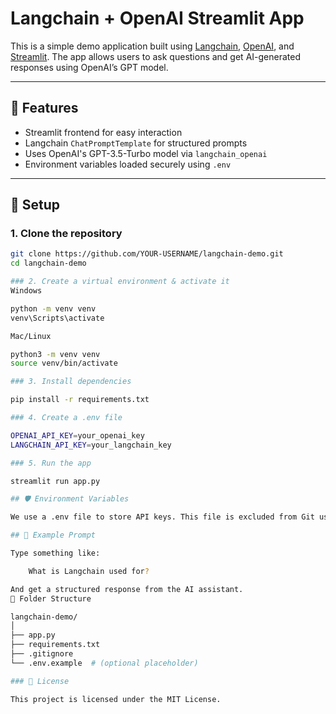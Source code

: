 # Langchain + OpenAI Streamlit App

This is a simple demo application built using [Langchain](https://www.langchain.com/), [OpenAI](https://platform.openai.com), and [Streamlit](https://streamlit.io). The app allows users to ask questions and get AI-generated responses using OpenAI’s GPT model.

---

## 🚀 Features

- Streamlit frontend for easy interaction  
- Langchain `ChatPromptTemplate` for structured prompts  
- Uses OpenAI's GPT-3.5-Turbo model via `langchain_openai`  
- Environment variables loaded securely using `.env`

---

## 🔧 Setup

### 1. Clone the repository

```bash
git clone https://github.com/YOUR-USERNAME/langchain-demo.git
cd langchain-demo

### 2. Create a virtual environment & activate it
Windows

python -m venv venv
venv\Scripts\activate

Mac/Linux

python3 -m venv venv
source venv/bin/activate

### 3. Install dependencies

pip install -r requirements.txt

### 4. Create a .env file

OPENAI_API_KEY=your_openai_key
LANGCHAIN_API_KEY=your_langchain_key

### 5. Run the app

streamlit run app.py

## 🛡️ Environment Variables

We use a .env file to store API keys. This file is excluded from Git using .gitignore for security reasons.

## 🤖 Example Prompt

Type something like:

    What is Langchain used for?

And get a structured response from the AI assistant.
📂 Folder Structure

langchain-demo/
│
├── app.py
├── requirements.txt
├── .gitignore
└── .env.example  # (optional placeholder)

### 📄 License

This project is licensed under the MIT License.

